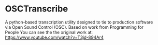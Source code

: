 # OSCTranscribe
A python-based transcription utility designed to tie to production software via Open Sound Control (OSC). Based on work from Programming for People
You can see the the original work at: https://www.youtube.com/watch?v=T3jd-894Ar4

